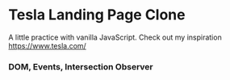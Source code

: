 # Tesla Landing Page Clone
A little practice with vanilla JavaScript. Check out my inspiration  https://www.tesla.com/ 
### DOM, Events, Intersection Observer

